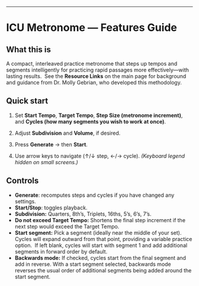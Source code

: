 ---



# ICU Metronome — Features Guide

## What this is

A compact, interleaved practice metronome that steps up tempos and segments intelligently for practicing rapid passages more effectively—with lasting results.  See the **Resource Links** on the main page for background and guidance from Dr. Molly Gebrian, who developed this methodology.

## Quick start

1. Set **Start Tempo**, **Target Tempo**, **Step Size (metronome increment)**, and **Cycles (how many segments you wish to work at once)**.

2. Adjust **Subdivision** and **Volume**, if desired.

3. Press **Generate** → then **Start**.

4. Use arrow keys to navigate (↑/↓ step, ←/→ cycle).   *(Keyboard legend hidden on small screens.)*

## Controls

- **Generate**: recomputes steps and cycles if you have changed any settings.
- **Start/Stop**: toggles playback.
- **Subdivision:** Quarters, 8th’s, Triplets, 16ths, 5’s, 6’s, 7’s.
- **Do not exceed Target Tempo:** Shortens the final step increment if the next step would exceed the Target Tempo.
- **Start segment:** Pick a segment (ideally near the middle of your set). Cycles will expand outward from that point, providing a variable practice option.  If left blank, cycles will start with segment 1 and add additional segments in forward order by default.
- **Backwards mode:** If checked, cycles start from the final segment and add in reverse. With a start segment selected, backwards mode reverses the usual order of additional segments being added around the start segment.
